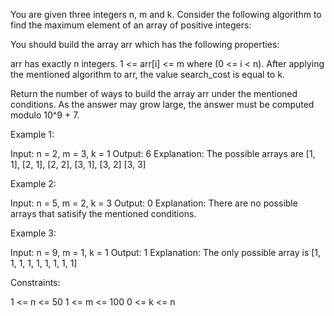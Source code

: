 You are given three integers n, m and k. Consider the following algorithm to
find the maximum element of an array of positive integers:

You should build the array arr which has the following properties:


arr has exactly n integers.
1 <= arr[i] <= m where (0 <= i < n).
After applying the mentioned algorithm to arr, the value search_cost is equal
to k.


Return the number of ways to build the array arr under the mentioned
conditions. As the answer may grow large, the answer must be computed modulo
10^9 + 7.


Example 1:


Input: n = 2, m = 3, k = 1
Output: 6
Explanation: The possible arrays are [1, 1], [2, 1], [2, 2], [3, 1], [3, 2]
[3, 3]


Example 2:


Input: n = 5, m = 2, k = 3
Output: 0
Explanation: There are no possible arrays that satisify the mentioned
conditions.


Example 3:


Input: n = 9, m = 1, k = 1
Output: 1
Explanation: The only possible array is [1, 1, 1, 1, 1, 1, 1, 1, 1]



Constraints:


1 <= n <= 50
1 <= m <= 100
0 <= k <= n




